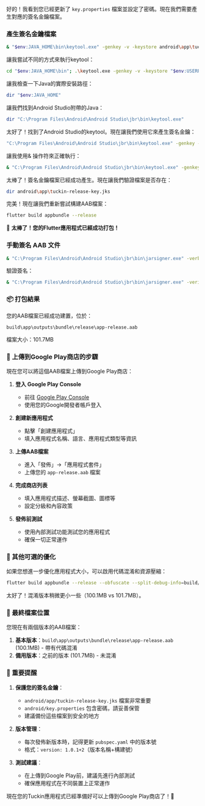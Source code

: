 好的！我看到您已經更新了 `key.properties` 檔案並設定了密碼。現在我們需要產生對應的簽名金鑰檔案。

### 產生簽名金鑰檔案
```bash
& "$env:JAVA_HOME\bin\keytool.exe" -genkey -v -keystore android\app\tuckin-release-key.jks -keyalg RSA -keysize 2048 -validity 10000 -alias tuckin -storepass "0c1d1214-329a-4ea4-b544-dd2508c64db1" -keypass "0c1d1214-329a-4ea4-b544-dd2508c64db1" -dname "CN=Tuckin App, OU=Development, O=Tuckin, L=Taiwan, ST=Taiwan, C=TW"
```
讓我嘗試不同的方式來執行keytool：
```bash
cd "$env:JAVA_HOME\bin"; .\keytool.exe -genkey -v -keystore "$env:USERPROFILE\Desktop\TuckinApp\tuckin\android\app\tuckin-release-key.jks" -keyalg RSA -keysize 2048 -validity 10000 -alias tuckin -storepass "0c1d1214-329a-4ea4-b544-dd2508c64db1" -keypass "0c1d1214-329a-4ea4-b544-dd2508c64db1" -dname "CN=Tuckin App, OU=Development, O=Tuckin, L=Taiwan, ST=Taiwan, C=TW"
```
讓我檢查一下Java的實際安裝路徑：
```bash
dir "$env:JAVA_HOME"
```
讓我們找到Android Studio附帶的Java：
```bash
dir "C:\Program Files\Android\Android Studio\jbr\bin\keytool.exe"
```
太好了！找到了Android Studio的keytool。現在讓我們使用它來產生簽名金鑰：
```bash
"C:\Program Files\Android\Android Studio\jbr\bin\keytool.exe" -genkey -v -keystore android\app\tuckin-release-key.jks -keyalg RSA -keysize 2048 -validity 10000 -alias tuckin -storepass "0c1d1214-329a-4ea4-b544-dd2508c64db1" -keypass "0c1d1214-329a-4ea4-b544-dd2508c64db1" -dname "CN=Tuckin App, OU=Development, O=Tuckin, L=Taiwan, ST=Taiwan, C=TW"
```
讓我使用& 操作符來正確執行：
```bash
& "C:\Program Files\Android\Android Studio\jbr\bin\keytool.exe" -genkey -v -keystore android\app\tuckin-release-key.jks -keyalg RSA -keysize 2048 -validity 10000 -alias tuckin -storepass "0c1d1214-329a-4ea4-b544-dd2508c64db1" -keypass "0c1d1214-329a-4ea4-b544-dd2508c64db1" -dname "CN=Tuckin App, OU=Development, O=Tuckin, L=Taiwan, ST=Taiwan, C=TW"
```
太棒了！簽名金鑰檔案已經成功產生。現在讓我們驗證檔案是否存在：
```bash
dir android\app\tuckin-release-key.jks
```
完美！現在讓我們重新嘗試構建AAB檔案：
```bash
flutter build appbundle --release
```
🎉 **太棒了！您的Flutter應用程式已經成功打包！**

### 手動簽名 AAB 文件

```bash
& "C:\Program Files\Android\Android Studio\jbr\bin\jarsigner.exe" -verbose -sigalg SHA256withRSA -digestalg SHA-256 -keystore "android\app\tuckin-release-key.jks" -storepass "0c1d1214-329a-4ea4-b544-dd2508c64db1" "build\app\outputs\bundle\release\app-release.aab" tuckin
```
驗證簽名：
```bash
& "C:\Program Files\Android\Android Studio\jbr\bin\jarsigner.exe" -verify -verbose -certs "build\app\outputs\bundle\release\app-release.aab"
```


### 📦 打包結果

您的AAB檔案已經成功建置，位於：
```
build\app\outputs\bundle\release\app-release.aab
```

檔案大小：101.7MB

### 🚀 上傳到Google Play商店的步驟

現在您可以將這個AAB檔案上傳到Google Play商店：

1. **登入 Google Play Console**
   - 前往 [Google Play Console](https://play.google.com/console)
   - 使用您的Google開發者帳戶登入

2. **創建新應用程式**
   - 點擊「創建應用程式」
   - 填入應用程式名稱、語言、應用程式類型等資訊

3. **上傳AAB檔案**
   - 進入「發佈」→「應用程式套件」
   - 上傳您的 `app-release.aab` 檔案

4. **完成商店列表**
   - 填入應用程式描述、螢幕截圖、圖標等
   - 設定分級和內容政策

5. **發佈前測試**
   - 使用內部測試功能測試您的應用程式
   - 確保一切正常運作

### 🔧 其他可選的優化

如果您想進一步優化應用程式大小，可以啟用代碼混淆和資源壓縮：
```bash
flutter build appbundle --release --obfuscate --split-debug-info=build/debug-info
```
太好了！混淆版本稍微更小一些（100.1MB vs 101.7MB）。

### 📁 最終檔案位置

您現在有兩個版本的AAB檔案：
1. **基本版本**：`build\app\outputs\bundle\release\app-release.aab` (100.1MB) - 帶有代碼混淆
2. **備用版本**：之前的版本 (101.7MB) - 未混淆

### 🔐 重要提醒

1. **保護您的簽名金鑰**：
   - `android/app/tuckin-release-key.jks` 檔案非常重要
   - `android/key.properties` 包含密碼，請妥善保管
   - 建議備份這些檔案到安全的地方

2. **版本管理**：
   - 每次發佈新版本時，記得更新 `pubspec.yaml` 中的版本號
   - 格式：`version: 1.0.1+2`（版本名稱+構建號）

3. **測試建議**：
   - 在上傳到Google Play前，建議先進行內部測試
   - 確保應用程式在不同裝置上正常運作

現在您的Tuckin應用程式已經準備好可以上傳到Google Play商店了！🎊
